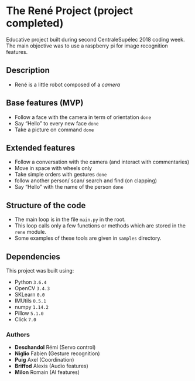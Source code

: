 # The René Project (project completed)
Educative project built during second CentraleSupélec 2018 coding week. The main objective was to use
a raspberry pi for image recognition features.

## Description
-   René is a little robot composed of a *camera*

## Base features (MVP)
-	Follow a face with the camera in term of orientation `done`
-	Say “Hello” to every new face `done`
-	Take a picture on command `done`

## Extended features
-	Follow a conversation with the camera (and interact with commentaries)
-	Move in space with wheels only
-	Take simple orders with gestures `done`
-   follow another person/ scan/ search and find (on clapping)
-	Say “Hello” with the name of the person `done`

## Structure of the code
-   The main loop is in the file `main.py` in the root.
-   This loop calls only a few functions or methods which are stored in the `rene` module.
-   Some examples of these tools are given in `samples` directory.

## Dependencies
This project was built using:
* Python `3.6.4`
* OpenCV `3.4.3`
* SKLearn `0.0`
* IMUtils `0.5.1`
* numpy `1.14.2`
* Pillow `5.1.0`
* Click `7.0`

### Authors
* **Deschandol** Rémi (Servo control)
* **Niglio** Fabien (Gesture recognition)
* **Puig** Axel (Coordination)
* **Briffod** Alexis (Audio features)
* **Milon** Romain (AI features)
